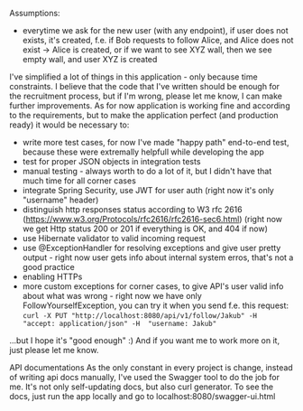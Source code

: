 Assumptions:
- everytime we ask for the new user (with any endpoint), if user does not exists,
it's created, f.e. if Bob requests to follow Alice, and Alice does not exist -> Alice is created,
or if we want to see XYZ wall, then we see empty wall, and user XYZ is created

I've simplified a lot of things in this application - only because time
constraints. I believe that the code that I've written should be enough
for the recruitment process, but if I'm wrong, please let me know,
I can make further improvements. As for now application is working fine
and according to the requirements, but to make the application perfect
(and production ready) it would be necessary to:

- write more test cases, for now I've made "happy path" end-to-end test,
because these were extremally helpfull while developing the app
- test for proper JSON objects in integration tests
- manual testing - always worth to do a lot of it, but I didn't have
that much time for all corner cases
- integrate Spring Security, use JWT for user auth
(right now it's only "username" header)
- distinguish http responses status according to W3 rfc 2616
(https://www.w3.org/Protocols/rfc2616/rfc2616-sec6.html)
(right now we get Http status 200 or 201 if everything is OK, and 404 if now)
- use Hibernate validator to valid incoming request
- use @ExceptionHandler for resolving exceptions and give user pretty
output - right now user gets info about internal system erros, that's not
a good practice
- enabling HTTPs
- more custom exceptions for corner cases, to give API's user valid info
about what was wrong - right now we have only FollowYourselfException,
you can try it when you send f.e. this request:
`curl -X PUT "http://localhost:8080/api/v1/follow/Jakub" -H  "accept: application/json" -H  "username: Jakub"`

...but I hope it's "good enough" :) And if you want me to work more on it,
just please let me know.

API documentations
As the only constant in every project is change, instead of writing
api docs manually, I've used the Swagger tool to do the job for me.
It's not only self-updating docs, but also curl generator. To see the
docs, just run the app locally and go to localhost:8080/swagger-ui.html
